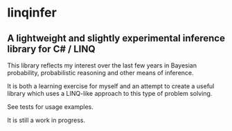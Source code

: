 # linqinfer

## A lightweight and slightly experimental inference library for C# / LINQ

This library reflects my interest over the last few years in Bayesian probability, 
probabilistic reasoning and other means of inference.

It is both a learning exercise for myself and an attempt to create a useful
library which uses a LINQ-like approach to this type of problem solving.

See tests for usage examples.

It is still a work in progress.

